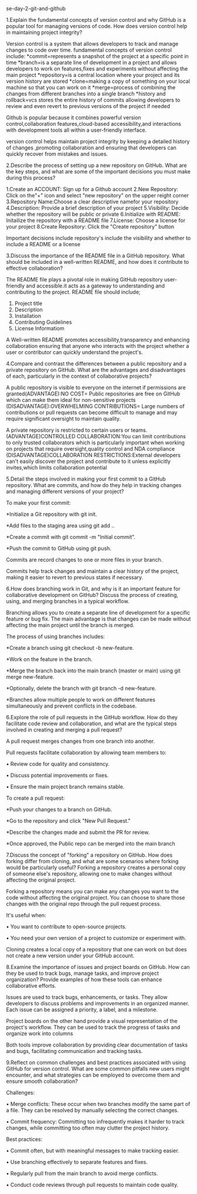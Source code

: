 se-day-2-git-and-github

1.Explain the fundamental concepts of version control and why GitHub is a popular tool for managing versions of code. How does version control help in maintaining project integrity?

Version control is a system that allows developers to track and manage changes to code over time.
fundamental concepts of version control include:
*commit=represents a snapshot of the project at a specific point in time
*branch=is a separate line of development in a project and allows developers to work on features,fixes and experiments without affecting the main project
*repository=is a central location where your project and its version history are stored
*clone=making a copy of something on your local machine so that you can work on it
*merge=process of combining the changes from different branches into a single branch
*history and rollback=vcs stores the entire history of commits allowing developers to review and even revert to previous versions of the project if needed

Github is popular because it combines powerful version control,collaboration features,cloud-based accessibility,and interactions with development tools all within a user-friendly interface.

version control helps maintain project integrity by keeping a detailed history of changes ,promoting collaboration and ensuring that developers can quickly recover from mistakes and issues.

2.Describe the process of setting up a new repository on GitHub. What are the key steps, and what are some of the important decisions you must make during this process?

 1.Create an ACCOUNT: Sign up for a Github account
 2.New Repository: Click on the"+" icon and select "new repository" on the upper reight corner
 3.Repository Name:Choose a clear descriptive namefor your repository
 4.Description: Provide a brief description of your project
 5.Visibility: Decide whether the repository will be public or private
 6.Initialize with README: Initailize the repository with a README file
 7.License: Choose a license for your project 
 8.Create Repository: Click the "Create repository" button

 Important decisions include repository's include the visibility and whether to include a README or a license
 

3.Discuss the importance of the README file in a GitHub repository. What should be included in a well-written README, and how does it contribute to effective collaboration?

The README file plays a pivotal role in making GitHub repository user-friendly and accessible.it acts as a  gateway to understanding and contributing to the project.
 README file should include;
 1. Project title
 2. Description
 3. Installation
 4. Contributing Guidelines
 5. License Informatiom

  A Well-written README promotes accessibility,transparency and enhancing collaboration ensuring that anyone who interacts with the project whether a user or contributor can quickly understand the project's.
 

4.Compare and contrast the differences between a public repository and a private repository on GitHub. What are the advantages and disadvantages of each, particularly in the context of collaborative projects?

A public repository is visible to everyone on the internet if permissions are granted(ADVANTAGE):NO COST= Public repositories are free on GitHub which can make them ideal for non-sensitive projects
                                                                                      (DISADVANTAGE):OVERWHELMING CONTRIBUTIONS= Large numbers of contributions or pull requests can become difficult to manage and may require significant oversight to maintain quality.

A private repository is restricted to certain users or teams.(ADVANTAGE)CONTROLLED COLLABORATION:You can limit contributions to only trusted collaborators which is particularly important when working on projects that require oversight,quality control and NDA compliance
                                                            (DISADVANTAGE)COLLABORATION RESTRICTIONS:External developers can't easily discover the project and contribute to it unless explicitly invites,which limits collaboration potential


5.Detail the steps involved in making your first commit to a GitHub repository. What are commits, and how do they help in tracking changes and managing different versions of your project?


To make your first commit:

*Initialize a Git repository with git init.

*Add files to the staging area using git add ..

*Create a commit with git commit -m "Initial commit".

*Push the commit to GitHub using git push.

Commits are record changes to one or more files in your branch.

Commits help track changes and maintain a clear history of the project, making it easier to revert to previous states if necessary.


6.How does branching work in Git, and why is it an important feature for collaborative development on GitHub? Discuss the process of creating, using, and merging branches in a typical workflow.

Branching allows you to create a separate line of development for a specific feature or bug fix. The main advantage is that changes can be made without affecting the main project until the branch is merged.

The process of using branches includes:

*Create a branch using git checkout -b new-feature.

*Work on the feature in the branch.

*Merge the branch back into the main branch (master or main) using git merge new-feature.

*Optionally, delete the branch with git branch -d new-feature.

*Branches allow multiple people to work on different features simultaneously and prevent conflicts in the codebase.

6.Explore the role of pull requests in the GitHub workflow. How do they facilitate code review and collaboration, and what are the typical steps involved in creating and merging a pull request?


A pull request merges changes from one branch into another.

Pull requests facilitate collaboration by allowing team members to:

• Review code for quality and consistency.

• Discuss potential improvements or fixes.

• Ensure the main project branch remains stable.

To create a pull request:

*Push your changes to a branch on GitHub.

*Go to the repository and click "New Pull Request."

*Describe the changes made and submit the PR for review.

*Once approved, the Public repo can be merged into the main branch

7.Discuss the concept of "forking" a repository on GitHub. How does forking differ from cloning, and what are some scenarios where forking would be particularly useful?
Forking a repository creates a personal copy of someone else's repository, allowing one to make changes without affecting the original project.

Forking a repository means you can make any changes you want to the code without affecting the original project. You can choose to share those changes with the original repo through the pull request process.

It's useful when:

• You want to contribute to open-source projects.

• You need your own version of a project to customize or experiment with.

Cloning creates a local copy of a repository that one can work on but does not create a new version under your GitHub account.

8.Examine the importance of issues and project boards on GitHub. How can they be used to track bugs, manage tasks, and improve project organization? Provide examples of how these tools can enhance collaborative efforts.

Issues are used to track bugs, enhancements, or tasks. They allow developers to discuss problems and improvements in an organized manner. Each issue can be assigned a priority, a label, and a milestone.

Project boards on the other hand provide a visual representation of the project's workflow. They can be used to track the progress of tasks and organize work into columns

Both tools improve collaboration by providing clear documentation of tasks and bugs, facilitating communication and tracking tasks.

9.Reflect on common challenges and best practices associated with using GitHub for version control. What are some common pitfalls new users might encounter, and what strategies can be employed to overcome them and ensure smooth collaboration?

Challenges:

• Merge conflicts: These occur when two branches modify the same part of a file. They can be resolved by manually selecting the correct changes.

• Commit frequency: Committing too infrequently makes it harder to track changes, while committing too often may clutter the project history.

Best practices:

• Commit often, but with meaningful messages to make tracking easier.

• Use branching effectively to separate features and fixes.

• Regularly pull from the main branch to avoid merge conflicts.

• Conduct code reviews through pull requests to maintain code quality.
